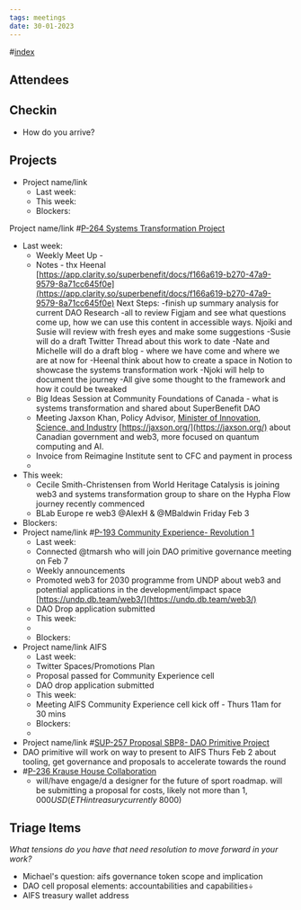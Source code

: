 ```yaml
---
tags: meetings
date: 30-01-2023
---
```

#[index](notes/general-circle/old-gc-meetings/index.md) 
## Attendees



## Checkin
- How do you arrive?

## Projects
- Project name/link
	- Last week:
	- This week:
	- Blockers:

Project name/link #[P-264 Systems Transformation Project](P-264%20Systems%20Transformation%20Project) 
- Last week:
	- Weekly Meet Up - 
	- Notes - thx Heenal [https://app.clarity.so/superbenefit/docs/f166a619-b270-47a9-9579-8a71cc645f0e](https://app.clarity.so/superbenefit/docs/f166a619-b270-47a9-9579-8a71cc645f0e)
Next Steps:
-finish up summary analysis for current DAO Research
-all to review Figjam and see what questions come up, how we can use this content in accessible ways. Njoiki and Susie will review with fresh eyes and make some suggestions
-Susie will do a draft Twitter Thread about this work to date
-Nate and Michelle will do a draft blog - where we have come and where we are at now for 
-Heenal think about how to create a space in Notion to showcase the systems transformation work
-Njoki will help to document the journey 
-All give some thought to the framework and how it could be tweaked
	- Big Ideas Session at Community Foundations of Canada - what is systems transformation and shared about SuperBenefit DAO
	- Meeting Jaxson Khan, Policy Advisor, [Minister of Innovation, Science, and Industry](https://www.canada.ca/en/government/ministers/francois-philippe-champagne.html) [https://jaxson.org/](https://jaxson.org/) about Canadian government and web3, more focused on quantum computing and AI. 
	- Invoice from Reimagine Institute sent to CFC and payment in process
	- 
- This week:
	- Cecile Smith-Christensen from World Heritage Catalysis is joining web3 and systems transformation group to share on the Hypha Flow journey recently commenced
	- BLab Europe re web3 @AlexH & @MBaldwin  Friday Feb 3 
- Blockers:
- Project name/link #[P-193 Community Experience- Revolution 1](P-193%20Community%20Experience-%20Revolution%201) 
	- Last week:
	- Connected @tmarsh who will join DAO primitive governance meeting on Feb 7
	- Weekly announcements
	- Promoted web3 for 2030 programme from UNDP about web3 and potential applications in the development/impact space [https://undp.db.team/web3/](https://undp.db.team/web3/)
	- DAO Drop application submitted
	- This week:
	- 
	- Blockers:
- Project name/link AIFS
	- Last week:
	- Twitter Spaces/Promotions Plan
	- Proposal passed for Community Experience cell 
	- DAO drop application submitted
	- This week:
	- Meeting AIFS Community Experience cell kick off - Thurs 11am for 30 mins
	- Blockers:
	- 
- Project name/link #[SUP-257 Proposal SBP8- DAO Primitive Project](SUP-257%20Proposal%20SBP8-%20DAO%20Primitive%20Project)
- DAO primitive will work on way to present to AIFS Thurs Feb 2 about tooling, get governance and proposals to accelerate towards the round
- #[P-236 Krause House Collaboration](P-236%20Krause%20House%20Collaboration)
	- will/have engage/d a designer for the future of sport roadmap. will be submitting a proposal for costs, likely not more than $1,000 USD (ETH in treasury currently ~$8000)

## Triage Items
_What tensions do you have that need resolution to move forward in your work?_
- Michael's question: aifs governance token scope and implication
- DAO cell proposal elements: accountabilities and capabilities÷
- AIFS treasury wallet address

